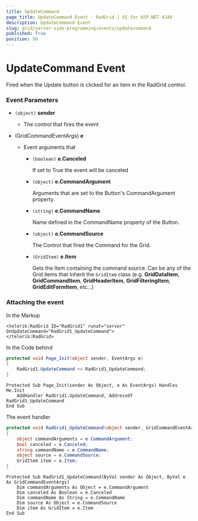 ```yaml
---
title: UpdateCommand
page_title: UpdateCommand Event - RadGrid | UI for ASP.NET AJAX
description: UpdateCommand Event
slug: grid/server-side-programming/events/updatecommand
published: True
position: 50
---
```


# UpdateCommand Event

Fired when the Update button is clicked for an item in the RadGrid control.

### Event Parameters

* `(object)` **sender**

    * The control that fires the event

* (GridCommandEventArgs) **e**

    * Event arguments that 

        * `(boolean)` **e.Canceled**
            
            If set to True the event will be canceled

        * `(object)` **e.CommandArgument**

            Arguments that are set to the Button's CommandArgument property.

        * `(string)` **e.CommandName**

            Name defined in the CommandName property of the Button.

        * `(object)` **e.CommandSource**

            The Control that fired the Command for the Grid.

        * `(GridItem)` **e.Item**

            Gets the Item containing the command source. Can be any of the Grid items that Inherit the `GridItem` class (e.g. **GridDataItem**,  **GridCommandItem**, **GridHeaderItem**, **GridFilteringItem**, **GridEditFormItem**, etc...)

### Attaching the event

In the Markup

````ASP.NET
<telerik:RadGrid ID="RadGrid1" runat="server" OnUpdateCommand="RadGrid1_UpdateCommand">
</telerik:RadGrid>
````

In the Code behind

````C#
protected void Page_Init(object sender, EventArgs e)
{
    RadGrid1.UpdateCommand += RadGrid1_UpdateCommand;
}
````
````VB
Protected Sub Page_Init(sender As Object, e As EventArgs) Handles Me.Init
    AddHandler RadGrid1.UpdateCommand, AddressOf RadGrid1_UpdateCommand
End Sub
````

The event handler

````C#
protected void RadGrid1_UpdateCommand(object sender, GridCommandEventArgs e)
{
    object commandArguments = e.CommandArgument;
    bool canceled = e.Canceled;
    string commandName = e.CommandName;
    object source = e.CommandSource;
    GridItem item = e.Item;
}
````
````VB
Protected Sub RadGrid1_UpdateCommand(ByVal sender As Object, ByVal e As GridCommandEventArgs)
    Dim commandArguments As Object = e.CommandArgument
    Dim canceled As Boolean = e.Canceled
    Dim commandName As String = e.CommandName
    Dim source As Object = e.CommandSource
    Dim item As GridItem = e.Item
End Sub
````
 
